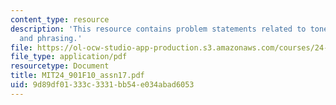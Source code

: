 ```yaml
---
content_type: resource
description: 'This resource contains problem statements related to tone III: intonation
  and phrasing.'
file: https://ol-ocw-studio-app-production.s3.amazonaws.com/courses/24-901-language-and-its-structure-i-phonology-fall-2010/9d89df01333c3331bb54e034abad6053_MIT24_901F10_assn17.pdf
file_type: application/pdf
resourcetype: Document
title: MIT24_901F10_assn17.pdf
uid: 9d89df01-333c-3331-bb54-e034abad6053
---
```

